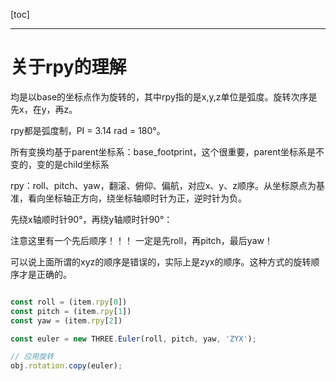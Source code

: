 [toc]

--- 


# 关于rpy的理解
均是以base的坐标点作为旋转的，其中rpy指的是x,y,z单位是弧度。旋转次序是先x，在y，再z。

rpy都是弧度制，PI = 3.14 rad = 180°。

所有变换均基于parent坐标系：base_footprint，这个很重要，parent坐标系是不变的，变的是child坐标系

rpy：roll、pitch、yaw，翻滚、俯仰、偏航，对应x、y、z顺序。从坐标原点为基准，看向坐标轴正方向，绕坐标轴顺时针为正，逆时针为负。

<origin xyz="0 0 1.0" rpy="1.57 1.57 0" />

先绕x轴顺时针90°，再绕y轴顺时针90°：

注意这里有一个先后顺序！！！
一定是先roll，再pitch，最后yaw！

可以说上面所谓的xyz的顺序是错误的，实际上是zyx的顺序。这种方式的旋转顺序才是正确的。

```javascript

const roll = (item.rpy[0])
const pitch = (item.rpy[1])
const yaw = (item.rpy[2])

const euler = new THREE.Euler(roll, pitch, yaw, 'ZYX');

// 应用旋转
obj.rotation.copy(euler);

```